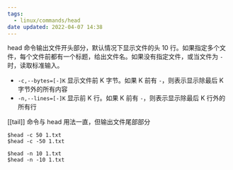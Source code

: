 ```yaml
---
tags:
  - linux/commands/head
date updated: 2022-04-07 14:38
---
```


head 命令输出文件开头部分，默认情况下显示文件的头 10 行。如果指定多个文件，每个文件前都有一个标题，给出文件名。如果没有指定文件，或当文件为 `-` 时，读取标准输入。

- `-c,--bytes=[-]K` 显示文件前 K 字节。如果 K 前有 `-`，则表示显示除最后 K 字节外的所有内容
- `-n,--lines=[-]K` 显示前 K 行。如果 K 前有 `-`，则表示显示除最后 K 行外的所有行

[[tail]] 命令与 head 用法一直，但输出文件尾部部分

```shell
$head -c 50 1.txt 
$head -c -50 1.txt 

$head -n 10 1.txt 
$head -n -10 1.txt 
```
